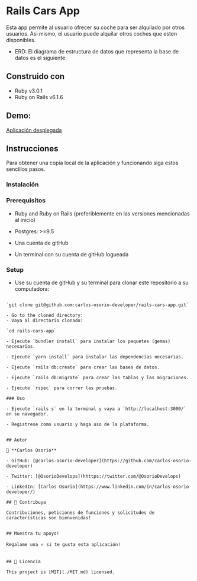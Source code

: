 # Rails Cars App

Esta app permite al usuario ofrecer su coche para ser alquilado por otros usuarios. Asi mismo, el usuario puede alquilar otros coches que esten disponibles.

- ERD: El diagrama de estructura de datos que representa la base de datos es el siguiente:




## Construido con

- Ruby v3.0.1
- Ruby on Rails v6.1.6

## Demo:

[Aplicación desplegada](http://mushroom-house.herokuapp.com/)


## Instrucciones

Para obtener una copia local de la aplicación y funcionando siga estos sencillos pasos.

### Instalación

### Prerequisitos

- Ruby and Ruby on Rails (preferiblemente en las versiones mencionadas al inicio)

- Postgres: >=9.5

- Una cuenta de gitHub

- Un terminal con su cuenta de gitHub logueada

### Setup

- Use su cuenta de gitHub y su terminal para clonar este repositorio a su computadora:

```

`git clone git@github.com:carlos-osorio-developer/rails-cars-app.git`

- Go to the cloned directory:
- Vaya al directorio clonado:

`cd rails-cars-app`

- Ejecute `bundler install` para instalar los paquetes (gemas) necesarios.

- Ejecute `yarn install` para instalar las dependencias necesarias.

- Ejecute `rails db:create` para crear las bases de datos.

- Ejecute `rails db:migrate` para crear las tablas y las migraciones.

- Ejecute `rspec` para correr las pruebas.

### Uso

- Ejecute `rails s` en la terminal y vaya a `http://localhost:3000/` en su navegador.

- Registrese como usuario y haga uso de la plataforma.


## Autor

👤 **Carlos Osorio**

- GitHub: [@carlos-osorio-developer](https://github.com/carlos-osorio-developer)

- Twitter: [@OsorioDevelops](hhttps://twitter.com/@OsorioDevelops)

- LinkedIn: [Carlos Osorio](https://www.linkedin.com/in/carlos-osorio-developer/)
​
## 🤝 Contribuya

Contribuciones, peticiones de funciones y solicitudes de características son bienvenidas!


## Muestra tu apoyo!

Regalame una ⭐️ si te gusta esta aplicación!


## 📝 Licencia

This project is [MIT](./MIT.md) licensed.